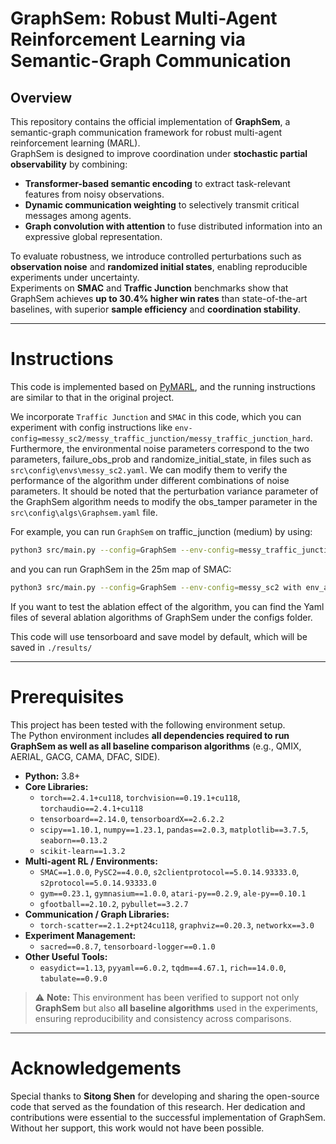 # GraphSem: Robust Multi-Agent Reinforcement Learning via Semantic-Graph Communication

## Overview
This repository contains the official implementation of **GraphSem**, a semantic-graph communication framework for robust multi-agent reinforcement learning (MARL).  
GraphSem is designed to improve coordination under **stochastic partial observability** by combining:
- **Transformer-based semantic encoding** to extract task-relevant features from noisy observations.  
- **Dynamic communication weighting** to selectively transmit critical messages among agents.  
- **Graph convolution with attention** to fuse distributed information into an expressive global representation.  

To evaluate robustness, we introduce controlled perturbations such as **observation noise** and **randomized initial states**, enabling reproducible experiments under uncertainty.  
Experiments on **SMAC** and **Traffic Junction** benchmarks show that GraphSem achieves **up to 30.4% higher win rates** than state-of-the-art baselines, with superior **sample efficiency** and **coordination stability**.

---
# Instructions

This code is implemented based on [PyMARL](https://github.com/oxwhirl/pymarl), 
and the running instructions are similar to that in the original project. 

We incorporate `Traffic Junction` and `SMAC` in this code, 
which you can experiment with config instructions like `env-config=messy_sc2/messy_traffic_junction/messy_traffic_junction_hard`. 
Furthermore, the environmental noise parameters correspond to the two parameters, failure_obs_prob and randomize_initial_state, in files such as `src\config\envs\messy_sc2.yaml`. 
We can modify them to verify the performance of the algorithm under different combinations of noise parameters. 
It should be noted that the perturbation variance parameter of the GraphSem algorithm needs to modify the obs_tamper parameter in the `src\config\algs\Graphsem.yaml` file.

For example, you can run `GraphSem` on traffic_junction (medium) by using:
```sh
python3 src/main.py --config=GraphSem --env-config=messy_traffic_junction with t_max=3005000
```
and you can run GraphSem in the 25m map of SMAC:
```sh
python3 src/main.py --config=GraphSem --env-config=messy_sc2 with env_args.map_name=25m t_max=5005000
```
If you want to test the ablation effect of the algorithm, you can find the Yaml files of several ablation algorithms of GraphSem under the configs folder.

This code will use tensorboard and save model by default, which will be saved in `./results/`

---
# Prerequisites

This project has been tested with the following environment setup.  
The Python environment includes **all dependencies required to run GraphSem as well as all baseline comparison algorithms** (e.g., QMIX, AERIAL, GACG, CAMA, DFAC, SIDE).  

- **Python:** 3.8+  
- **Core Libraries:**  
  - `torch==2.4.1+cu118`, `torchvision==0.19.1+cu118`, `torchaudio==2.4.1+cu118`  
  - `tensorboard==2.14.0`, `tensorboardX==2.6.2.2`  
  - `scipy==1.10.1`, `numpy==1.23.1`, `pandas==2.0.3`, `matplotlib==3.7.5`, `seaborn==0.13.2`  
  - `scikit-learn==1.3.2`  
- **Multi-agent RL / Environments:**  
  - `SMAC==1.0.0`, `PySC2==4.0.0`, `s2clientprotocol==5.0.14.93333.0`, `s2protocol==5.0.14.93333.0`  
  - `gym==0.23.1`, `gymnasium==1.0.0`, `atari-py==0.2.9`, `ale-py==0.10.1`  
  - `gfootball==2.10.2`, `pybullet==3.2.7`  
- **Communication / Graph Libraries:**  
  - `torch-scatter==2.1.2+pt24cu118`, `graphviz==0.20.3`, `networkx==3.0`  
- **Experiment Management:**  
  - `sacred==0.8.7`, `tensorboard-logger==0.1.0`  
- **Other Useful Tools:**  
  - `easydict==1.13`, `pyyaml==6.0.2`, `tqdm==4.67.1`, `rich==14.0.0`, `tabulate==0.9.0`

> ⚠️ **Note:** This environment has been verified to support not only **GraphSem** but also **all baseline algorithms** used in the experiments, ensuring reproducibility and consistency across comparisons.

---
# Acknowledgements

Special thanks to **Sitong Shen** for developing and sharing the open-source code that served as the foundation of this research.  Her dedication and contributions were essential to the successful implementation of GraphSem.  Without her support, this work would not have been possible.  
